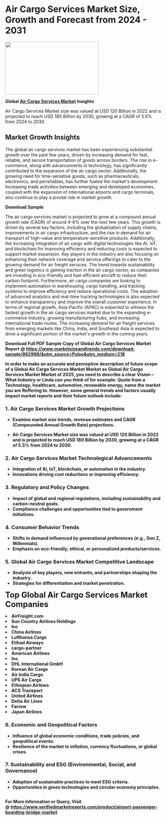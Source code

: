 <H1>Air Cargo Services Market Size, Growth and Forecast from 2024 - 2031</H1><img class="aligncenter size-medium wp-image-584254" src="https://thirdeyenews.in/wp-content/uploads/2024/09/Global-Market-Research-300x168.jpeg" alt="" width="300" height="168" /><p><strong>Global&nbsp;<a href="https://www.marketsizeandtrends.com/download-sample/862998/&amp;utm_source=Pulse&amp;utm_medium=218">Air Cargo Services Market</a> Insights</strong></p><p>Air Cargo Services Market size was valued at USD 120 Billion in 2022 and is projected to reach USD 180 Billion by 2030, growing at a CAGR of 5.5% from 2024 to 2030.</p><p><h2>Market Growth Insights</h2> <p>The global air cargo services market has been experiencing substantial growth over the past few years, driven by increasing demand for fast, reliable, and secure transportation of goods across borders. The rise in e-commerce, along with advancements in technology, has significantly contributed to the expansion of the air cargo sector. Additionally, the growing need for time-sensitive goods, such as pharmaceuticals, electronics, and perishables, has further fueled the market's development. Increasing trade activities between emerging and developed economies, coupled with the expansion of international airports and cargo terminals, also continue to play a pivotal role in market growth.</p> <p><strong>Download Sample</strong></p> <p>The air cargo services market is projected to grow at a compound annual growth rate (CAGR) of around 4-6% over the next few years. This growth is driven by several key factors, including the globalization of supply chains, improvements in air cargo infrastructure, and the rise in demand for air transport of high-value and temperature-sensitive products. Additionally, the increasing integration of air cargo with digital technologies like AI, IoT, and blockchain for improving efficiency and reducing costs is expected to support market expansion. Key players in the industry are also focusing on enhancing their network coverage and service offerings to cater to the growing demand for air freight services. The trend towards sustainability and green logistics is gaining traction in the air cargo sector, as companies are investing in eco-friendly and fuel-efficient aircraft to reduce their carbon footprint. Furthermore, air cargo companies are looking to implement automation in warehousing, cargo handling, and tracking systems to improve efficiency and reduce operational costs. The adoption of advanced analytics and real-time tracking technologies is also expected to enhance transparency and improve the overall customer experience. In terms of regional growth, Asia-Pacific (APAC) is expected to witness the fastest growth in the air cargo services market due to the expanding e-commerce industry, growing manufacturing hubs, and increasing international trade routes. The increasing demand for air freight services from emerging markets like China, India, and Southeast Asia is expected to drive a significant portion of the market's growth in the coming years. <p><strong></p><p><span class=""><strong>Download Full PDF Sample Copy of Global Air Cargo Services Market Report</strong> @ <a href="https://www.marketsizeandtrends.com/download-sample/862998/&amp;utm_source=Pulse&amp;utm_medium=218" target="_blank">https://www.marketsizeandtrends.com/download-sample/862998/&amp;utm_source=Pulse&amp;utm_medium=218</a></span></p><p>In order to make an accurate and perceptive description of future scope of a Global&nbsp;Air Cargo Services Market Market as Global&nbsp;Air Cargo Services Market Market of 2025, you need to describe a clear Vision &ndash; What Industry or Linda can you think of for example: Quote from a Technology, healthcare, automotive, renewable energy, name the market you are Reffering to. However, some general trends and factors usually impact market reports and their future outlook include:</p><h3>1.&nbsp;<strong>Air Cargo Services Market Growth Projections</strong></h3><ul><li>Examine market size trends, revenue estimates and CAGR (Compounded Annual Growth Rate) projections.</li><li><p>Air Cargo Services Market size was valued at USD 120 Billion in 2022 and is projected to reach USD 180 Billion by 2030, growing at a CAGR of 5.5% from 2024 to 2030.</p></li></ul><h3>2.&nbsp;<strong>Air Cargo Services Market Technological Advancements</strong></h3><ul><li>Integration of AI, IoT, blockchain, or automation in the industry.</li><li>Innovations driving cost reductions or improving efficiency.</li></ul><h3>3.&nbsp;<strong>Regulatory and Policy Changes</strong></h3><ul><li>Impact of global and regional regulations, including sustainability and carbon-neutral goals.</li><li>Compliance challenges and opportunities tied to government initiatives.</li></ul><h3>4.&nbsp;<strong>Consumer Behavior Trends</strong></h3><ul><li>Shifts in demand influenced by generational preferences (e.g., Gen Z, Millennials).</li><li>Emphasis on eco-friendly, ethical, or personalized products/services.</li></ul><h3>5.&nbsp;<strong>Global Air Cargo Services Market Competitive Landscape</strong></h3><ul><li>Analysis of key players, new entrants, and partnerships shaping the industry.</li><li>Strategies for differentiation and market penetration.</li></ul><p data-pm-slice="1 1 []"><span style="color: inherit; font-family: inherit; font-size: 25px;">Top Global Air Cargo Services Market Companies</span></p><div class="" data-test-id=""><p><li>AirFreight.com</li><li> Sun Country Airlines Holdings</li><li> Inc</li><li> China Airlines</li><li> Lufthansa Cargo</li><li> Etihad Airways</li><li> cargo-partner</li><li> American Airlines</li><li> Inc.</li><li> DHL International GmbH</li><li> Korean Air Cargo</li><li> Air India Cargo</li><li> UPS Air Cargo</li><li> Ethiopian Airlines</li><li> ACS Transport</li><li> United Airlines</li><li> Delta Air Lines</li><li> Farrow</li><li> Japan Airlines</li></p></div><h3>6.&nbsp;<strong>Economic and Geopolitical Factors</strong></h3><ul><li>Influence of global economic conditions, trade policies, and geopolitical events.</li><li>Resilience of the market to inflation, currency fluctuations, or global crises.</li></ul><h3>7.&nbsp;<strong>Sustainability and ESG (Environmental, Social, and Governance)</strong></h3><ul><li>Adoption of sustainable practices to meet ESG criteria.</li><li>Opportunities in green technologies and circular economy principles.</li></ul><h2><strong style="font-size: 14px;">For More Information or Query, Visit @&nbsp;</strong><a style="background-color: #ffffff; font-size: 14px;" href="https://www.marketsizeandtrends.com/report/air-cargo-services-market/" target="_blank">https://www.verifiedmarketreports.com/product/airport-passenger-boarding-bridge-market</a></h2>
